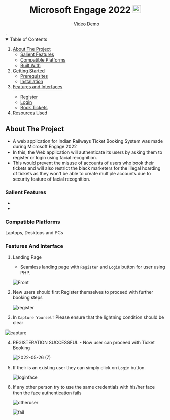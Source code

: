 <h1 align="center">Microsoft Engage 2022
  <img src="https://upload.wikimedia.org/wikipedia/commons/thumb/4/44/Microsoft_logo.svg/480px-Microsoft_logo.svg.png" alt="Logo" width="25" height="25">
</h1>

<p align="center">
  
  <p align="center">   ·
 <a target="_blank" href="#">Video Demo</a>
</p>
    ·
<!-- TABLE OF CONTENTS -->
<details open="open">
  <summary>Table of Contents</summary>
  <ol>
    <li>
      <a href="#about-the-project">About The Project</a>
      <ul>
        <li><a href="#salient-features">Salient Features</a></li>
        <li><a href="#compatible-platforms">Compatible Platforms</a></li>
        <li><a href="#built-with">Built With</a></li>
      </ul>
    </li>
    <li>
      <a href="#Getting Started">Getting Started</a>
      <ul>
        <li><a href="#prerequisites">Prerequisites</a></li>
        <li><a href="#installation">Installation</a></li>
      </ul>
    </li>
    <li><a href="#Features and Interfaces">Features and Interfaces</a></li><ul>
        <li><a href="#Register">Register</a></li>
        <li><a href="#Login">Login</a></li>
        <li><a href="#Book Tickets">Book Tickets</a></li>
      </ul>
    <li><a href="#resources-used">Resources Used</a></li>
  </ol>
</details>

  <!-- ABOUT THE PROJECT -->

## About The Project
* A web application for Indian Railways Ticket Booking System was made during Microsoft Engage 2022
* In this, the Web application will authenticate its users by asking them to register or login using facial recognition.  
* This would prevent the misuse of accounts of users who book their tickets and will also restrict the black marketers for the illegal 
  hoarding of tickets as they won't be able to create multiple accounts due to security feature of facial recognition. 
  

### Salient Features
* 
* 

### Compatible Platforms
Laptops, Desktops and PCs

### Features And Interface


1. Landing Page 
   - Seamless landing page with `Register` and `Login` button for user using PHP.

    ![Front](https://user-images.githubusercontent.com/106253763/170714568-b5af49c0-8608-48d9-8fc9-ff4ef4d687c8.png)
   
  
 2.  New users should first Register themselves to proceed with further booking steps
  
      ![register](https://user-images.githubusercontent.com/106253763/170767207-07d3608e-aec7-4de1-879b-45d357aaad46.png)


 3.  In `Capture Yourself` Please ensure that the lightning condition should be clear

   ![capture](https://user-images.githubusercontent.com/106253763/170767507-d51f9297-f6e7-4656-87dc-14944731e90c.png)


 4. REGISTERATION SUCCESSFUL - Now user can proceed with Ticket Booking

    ![2022-05-26 (7)](https://user-images.githubusercontent.com/106253763/170720177-e9426ec3-860a-4410-8b9f-93d1edbc6b94.png)
    
    
5.  If their is an existing user they can simply click on `Login` button.
     
     ![loginface](https://user-images.githubusercontent.com/106253763/170768973-995afc79-363b-4bdd-a5ee-ac87d46bb142.png)
     
6.  If any other person try to use the same credentials with his/her face then the face authentication fails

     ![otheruser](https://user-images.githubusercontent.com/106253763/170769602-9b54ef19-8325-474b-b712-6d75b4513d4c.png)
      
      ![fail](https://user-images.githubusercontent.com/106253763/170769834-c7d33861-1a3b-4ec8-8906-ec307ea9d475.png)

